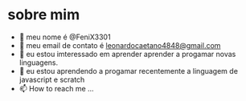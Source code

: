 # sobre mim
- 👋 meu nome é @FeniX3301
- 👀 meu email de contato é leonardocaetano4848@gmail.com
- 🌱 eu estou imteressado em aprender aprender a progamar novas linguagens.
- 💞️ eu estou aprendendo a progamar recentemente a linguagem de javascript e scratch
- 📫 How to reach me ...

<!---
FeniX3301/FeniX3301 is a ✨ special ✨ repository because its `README.md` (this file) appears on your GitHub profile.
You can click the Preview link to take a look at your changes.
--->

